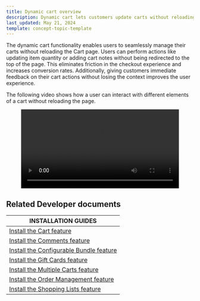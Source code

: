 ```yaml
---
title: Dynamic cart overview
description: Dynamic cart lets customers update carts without reloading the Cart page.
last_updated: May 21, 2024
template: concept-topic-template
---
```


The dynamic cart functionality enables users to seamlessly manage their carts without reloading the Cart page. Users can perform actions like updating item quantity or adding cart notes without being redirected to the top of the page. This eliminates friction in the checkout experience and increases conversion rates. Additionally, giving customers immediate feedback on their cart actions without losing the context improves the user experience.

The following video shows how a user can interact with different elements of a cart without reloading the page.

<figure class="video_container">
    <video width="100%" height="auto" controls>
    <source src="https://spryker.s3.eu-central-1.amazonaws.com/docs/pbc/all/cart-and-checkout/base-shop/cart-feature-overview/dynamic-cart-overview.md/dynamic-cart.mp4" type="video/mp4">
  </video>
</figure>

## Related Developer documents

| INSTALLATION GUIDES |
|---------|
| [Install the Cart feature](/docs/pbc/all/cart-and-checkout/202410.0/base-shop/install-and-upgrade/install-features/install-the-cart-feature.html) |
| [Install the Comments feature](/docs/pbc/all/cart-and-checkout/202410.0/base-shop/install-and-upgrade/install-features/install-the-comments-feature.html) |
| [Install the Configurable Bundle feature](/docs/pbc/all/product-information-management/202410.0/base-shop/install-and-upgrade/install-features/install-the-configurable-bundle-feature.html) |
| [Install the Gift Cards feature](/docs/pbc/all/gift-cards/202410.0/install-and-upgrade/install-the-gift-cards-feature.html) |
| [Install the Multiple Carts feature](/docs/pbc/all/cart-and-checkout/202410.0/base-shop/install-and-upgrade/install-features/install-the-multiple-carts-feature.html) |
| [Install the Order Management feature](/docs/pbc/all/order-management-system/202410.0/base-shop/install-and-upgrade/install-features/install-the-order-management-feature.html) |
| [Install the Shopping Lists feature](/docs/pbc/all/shopping-list-and-wishlist/202410.0/base-shop/install-and-upgrade/install-features/install-the-shopping-lists-feature.html) |
